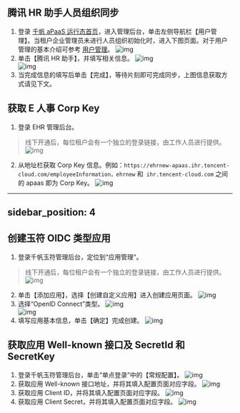 
## 腾讯 HR 助手人员组织同步
1.  登录 [千帆 aPaaS 运行态首页](https://apaas.cloud.tencent.com/)，进入管理后台，单击左侧导航栏【用户管理】。当租户企业管理员未进行人员组织初始化时，进入下图页面。对于用户管理的基本介绍可参考 [用户管理](https://cloud.tencent.com/document/product/1365/57571)。
![img](https://main.qcloudimg.com/raw/e9f7e5ddea5cf770c012d181f74ea316.png)        
2. 单击【腾讯 HR 助手】，并填写相关信息。
![img](https://main.qcloudimg.com/raw/eeee86cc49847296503cee81091fb767.png)        
![img](https://main.qcloudimg.com/raw/395be3686c4b2541f2a7364519f98bea.png)        
3. 当完成信息的填写后单击【完成】，等待片刻即可完成同步，上图信息获取方式请见下文。

## 获取 E 人事 Corp Key
1. 登录 EHR 管理后台。
>线下开通后，每位租户会有一个独立的登录链接，由工作人员进行提供。
![img](https://main.qcloudimg.com/raw/41973f2ac850857d92df5eb5974d514d.png)        
2. 从地址栏获取 Corp Key 信息。例如：`https://ehrnew-apaas.ihr.tencent-cloud.com/employeeInformation，ehrnew` 和` ihr.tencent-cloud.com` 之间的 apaas 即为 Corp Key。
![img](https://main.qcloudimg.com/raw/fa5ea4aea0c3619fc02f5ef570925ba2.png)        



---
sidebar_position: 4
---

## 创建玉符 OIDC 类型应用
1. 登录千帆玉符管理后台，定位到“应用管理”。
>线下开通后，每位租户会有一个独立的登录链接，由工作人员进行提供。
![img](https://main.qcloudimg.com/raw/faaa40c168389b1b11d42428a9fd55c3.png)        
2. 单击【添加应用】，选择【创建自定义应用】进入创建应用页面。
![img](https://main.qcloudimg.com/raw/57eebdbd7902b6a573a468fe5c9fecec.png)        
3. 选择“OpenID Connect”类型。
![img](https://main.qcloudimg.com/raw/b3c3e2fbb2cb9930a039b0b76946e1fd.png)        
![img](https://main.qcloudimg.com/raw/d15a5eb3bb6b22cca0be9ede7554ca73.png)        
4. 填写应用基本信息，单击【确定】完成创建。
![img](https://main.qcloudimg.com/raw/56a7fbfb11489187e21c57b679748ad7.png)        



## 获取应用 Well-known 接口及 SecretId 和 SecretKey
1. 登录千帆玉符管理后台，单击“单点登录”中的【常规配置】。
![img](https://main.qcloudimg.com/raw/9c30ebe95643eca4bc88ba851468dc21.png)        
2. 获取应用 Well-known 接口地址，并将其填入配置页面对应字段。
![img](https://main.qcloudimg.com/raw/b67d02b223061c8442a89f3d6e876102.png)        
3. 获取应用 Client ID，并将其填入配置页面对应字段。
![img](https://main.qcloudimg.com/raw/767c009784e85bf600a77a5607ee8bf2.png)        
4. 获取应用 Client Secret，并将其填入配置页面对应字段。
![img](https://main.qcloudimg.com/raw/53eabdcecb9e2c5a2039cfe3c14f20e1.png)        
